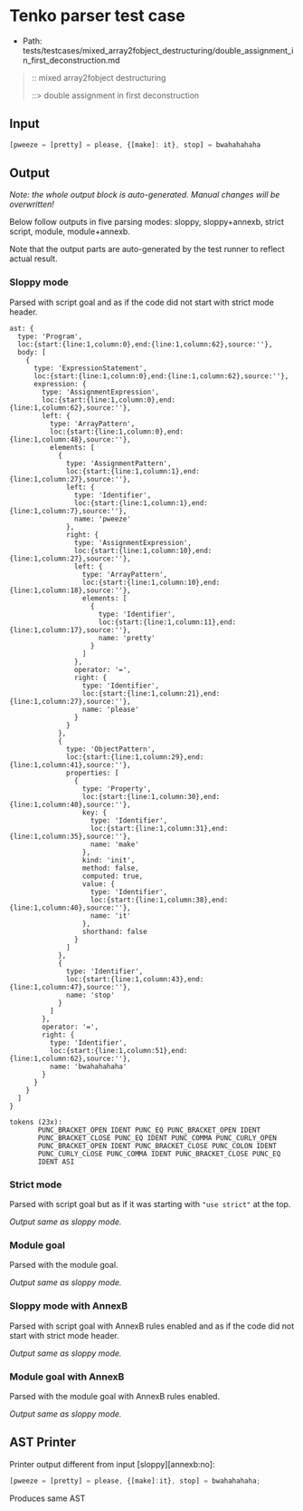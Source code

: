# Tenko parser test case

- Path: tests/testcases/mixed_array2fobject_destructuring/double_assignment_in_first_deconstruction.md

> :: mixed array2fobject destructuring
>
> ::> double assignment in first deconstruction

## Input

`````js
[pweeze = [pretty] = please, {[make]: it}, stop] = bwahahahaha
`````

## Output

_Note: the whole output block is auto-generated. Manual changes will be overwritten!_

Below follow outputs in five parsing modes: sloppy, sloppy+annexb, strict script, module, module+annexb.

Note that the output parts are auto-generated by the test runner to reflect actual result.

### Sloppy mode

Parsed with script goal and as if the code did not start with strict mode header.

`````
ast: {
  type: 'Program',
  loc:{start:{line:1,column:0},end:{line:1,column:62},source:''},
  body: [
    {
      type: 'ExpressionStatement',
      loc:{start:{line:1,column:0},end:{line:1,column:62},source:''},
      expression: {
        type: 'AssignmentExpression',
        loc:{start:{line:1,column:0},end:{line:1,column:62},source:''},
        left: {
          type: 'ArrayPattern',
          loc:{start:{line:1,column:0},end:{line:1,column:48},source:''},
          elements: [
            {
              type: 'AssignmentPattern',
              loc:{start:{line:1,column:1},end:{line:1,column:27},source:''},
              left: {
                type: 'Identifier',
                loc:{start:{line:1,column:1},end:{line:1,column:7},source:''},
                name: 'pweeze'
              },
              right: {
                type: 'AssignmentExpression',
                loc:{start:{line:1,column:10},end:{line:1,column:27},source:''},
                left: {
                  type: 'ArrayPattern',
                  loc:{start:{line:1,column:10},end:{line:1,column:18},source:''},
                  elements: [
                    {
                      type: 'Identifier',
                      loc:{start:{line:1,column:11},end:{line:1,column:17},source:''},
                      name: 'pretty'
                    }
                  ]
                },
                operator: '=',
                right: {
                  type: 'Identifier',
                  loc:{start:{line:1,column:21},end:{line:1,column:27},source:''},
                  name: 'please'
                }
              }
            },
            {
              type: 'ObjectPattern',
              loc:{start:{line:1,column:29},end:{line:1,column:41},source:''},
              properties: [
                {
                  type: 'Property',
                  loc:{start:{line:1,column:30},end:{line:1,column:40},source:''},
                  key: {
                    type: 'Identifier',
                    loc:{start:{line:1,column:31},end:{line:1,column:35},source:''},
                    name: 'make'
                  },
                  kind: 'init',
                  method: false,
                  computed: true,
                  value: {
                    type: 'Identifier',
                    loc:{start:{line:1,column:38},end:{line:1,column:40},source:''},
                    name: 'it'
                  },
                  shorthand: false
                }
              ]
            },
            {
              type: 'Identifier',
              loc:{start:{line:1,column:43},end:{line:1,column:47},source:''},
              name: 'stop'
            }
          ]
        },
        operator: '=',
        right: {
          type: 'Identifier',
          loc:{start:{line:1,column:51},end:{line:1,column:62},source:''},
          name: 'bwahahahaha'
        }
      }
    }
  ]
}

tokens (23x):
       PUNC_BRACKET_OPEN IDENT PUNC_EQ PUNC_BRACKET_OPEN IDENT
       PUNC_BRACKET_CLOSE PUNC_EQ IDENT PUNC_COMMA PUNC_CURLY_OPEN
       PUNC_BRACKET_OPEN IDENT PUNC_BRACKET_CLOSE PUNC_COLON IDENT
       PUNC_CURLY_CLOSE PUNC_COMMA IDENT PUNC_BRACKET_CLOSE PUNC_EQ
       IDENT ASI
`````

### Strict mode

Parsed with script goal but as if it was starting with `"use strict"` at the top.

_Output same as sloppy mode._

### Module goal

Parsed with the module goal.

_Output same as sloppy mode._

### Sloppy mode with AnnexB

Parsed with script goal with AnnexB rules enabled and as if the code did not start with strict mode header.

_Output same as sloppy mode._

### Module goal with AnnexB

Parsed with the module goal with AnnexB rules enabled.

_Output same as sloppy mode._

## AST Printer

Printer output different from input [sloppy][annexb:no]:

````js
[pweeze = [pretty] = please, {[make]:it}, stop] = bwahahahaha;
````

Produces same AST
